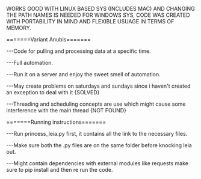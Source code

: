 
WORKS GOOD WITH LINUX BASED SYS (INCLUDES MAC) AND CHANGING THE PATH NAMES IS NEEDED FOR WINDOWS SYS, CODE WAS CREATED WITH
PORTABILITY IN MIND AND FLEXIBLE USUAGE IN TERMS OF MEMORY.

=======Variant Anubis=======

---Code for pulling and processing data at a specific time. 

---Full automation.

---Run it on a server and enjoy the sweet smell of automation.

---May create problems on saturdays and sundays since i haven't created an exception to deal with it {SOLVED}

---Threading and scheduling concepts are use which might cause some interference with the main thread {NOT FOUND}


=======Running instructions=======


---Run princess_leia.py first, it contains all the link to the necessary files.
        
---Make sure both the .py files are on the same folder before knocking leia out.

---Might contain dependencies with external modules like requests make sure to pip install and then re run the code.
